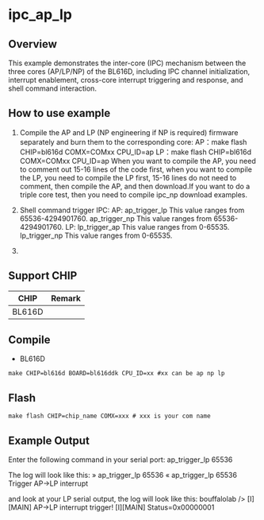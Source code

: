 # ipc_ap_lp

## Overview

This example demonstrates the inter-core (IPC) mechanism between the three cores (AP/LP/NP) of the BL616D, including IPC channel initialization, interrupt enablement, cross-core interrupt triggering and response, and shell command interaction.

## How to use example

1. Compile the AP and LP (NP engineering if NP is required) firmware separately and burn them to the corresponding core:
    AP：make flash CHIP=bl616d COMX=COMxx CPU_ID=ap
    LP：make flash CHIP=bl616d COMX=COMxx CPU_ID=ap
When you want to compile the AP, you need to comment out 15-16 lines of the code first, when you want to compile the LP, you need to compile the LP first, 15-16 lines do not need to comment, then compile the AP, and then download.If you want to do a triple core test, then you need to compile ipc_np download examples.


2. Shell command trigger IPC:
AP: ap_trigger_lp <value> This value ranges from 65536-4294901760.
    ap_trigger_np <value> This value ranges from 65536-4294901760.
LP: lp_trigger_ap <value> This value ranges from 0-65535.
    lp_trigger_np <value> This value ranges from 0-65535.

3. 

## Support CHIP

|      CHIP        | Remark |
|:----------------:|:------:|
|BL616D            |        |

## Compile

- BL616D

```
make CHIP=bl616d BOARD=bl616ddk CPU_ID=xx #xx can be ap np lp
```

## Flash

```
make flash CHIP=chip_name COMX=xxx # xxx is your com name
```

## Example Output

Enter the following command in your serial port: ap_trigger_lp 65536

The log will look like this:
» ap_trigger_lp 65536
« ap_trigger_lp 65536
Trigger AP->LP interrupt

and look at your LP serial output, the log will look like this:
bouffalolab />
[I][MAIN] AP->LP interrupt trigger!
[I][MAIN] Status=0x00000001